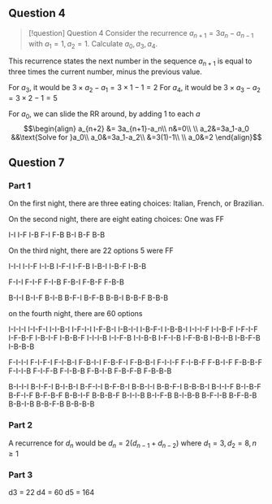 ## Question 4
>[!question] Question 4
>Consider the recurrence $a_{n+1}=3a_n-a_{n-1}$ with $a_1=1, a_2=1$. Calculate $a_0, a_3, a_4$.

This recurrence states the next number in the sequence $a_{n+1}$ is equal to three times the current number, minus the previous value.

For $a_3$, it would be $3\times a_2 - a_1 = 3\times1-1 = 2$
For $a_4$, it would be $3\times a_3 - a_2 = 3\times2-1 = 5$

For $a_0$, we can slide the RR around, by adding 1 to each $a$
$$\begin{align}
a_{n+2} &= 3a_{n+1}-a_n\\
n&=0\\
\\
a_2&=3a_1-a_0 &&\text{Solve for }a_0\\
a_0&=3a_1-a_2\\
&=3(1)-1\\
\\
a_0&=2
\end{align}$$

## Question 7

### Part 1
On the first night, there are three eating choices:
Italian, French, or Brazilian.

On the second night, there are eight eating choices:
One was FF

I-I
I-F
I-B
F-I
F-B
B-I
B-F
B-B

On the third night, there are 22 options
5 were FF

I-I-I
I-I-F
I-I-B
I-F-I
I-F-B
I-B-I
I-B-F
I-B-B

F-I-I
F-I-F
F-I-B
F-B-I
F-B-F
F-B-B

B-I-I
B-I-F
B-I-B
B-F-I
B-F-B
B-B-I
B-B-F
B-B-B

on the fourth night, there are 60 options

I-I-I-I
I-I-F-I
I-I-B-I
I-F-I-I
I-F-B-I
I-B-I-I
I-B-F-I
I-B-B-I
I-I-I-F
I-I-B-F
I-F-I-F
I-F-B-F
I-B-I-F
I-B-B-F
I-I-I-B
I-I-F-B
I-I-B-B
I-F-I-B
I-F-B-B
I-B-I-B
I-B-F-B
I-B-B-B

F-I-I-I
F-I-F-I
F-I-B-I
F-B-I-I
F-B-F-I
F-B-B-I
F-I-I-F
F-I-B-F
F-B-I-F
F-B-B-F
F-I-I-B
F-I-F-B
F-I-B-B
F-B-I-B
F-B-F-B
F-B-B-B

B-I-I-I
B-I-F-I
B-I-B-I
B-F-I-I
B-F-B-I
B-B-I-I
B-B-F-I
B-B-B-I
B-I-I-F
B-I-B-F
B-F-I-F
B-F-B-F
B-B-I-F
B-B-B-F
B-I-I-B
B-I-F-B
B-I-B-B
B-F-I-B
B-F-B-B
B-B-I-B
B-B-F-B
B-B-B-B

### Part 2

A recurrence for $d_n$ would be $d_n = 2(d_{n-1}+d_{n-2})$ where $d_1 = 3, d_2=8, n\ge1$

### Part 3
d3 = 22
d4 = 60
d5 = 164